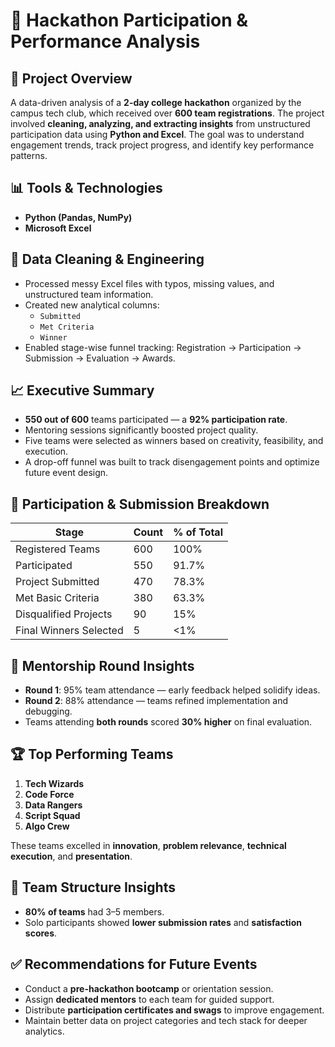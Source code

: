# 🚀 Hackathon Participation & Performance Analysis

## 📌 Project Overview

A data-driven analysis of a **2-day college hackathon** organized by the campus tech club, which received over **600 team registrations**. The project involved **cleaning, analyzing, and extracting insights** from unstructured participation data using **Python and Excel**. The goal was to understand engagement trends, track project progress, and identify key performance patterns.


## 📊 Tools & Technologies

- **Python (Pandas, NumPy)**
- **Microsoft Excel**


## 🧹 Data Cleaning & Engineering

- Processed messy Excel files with typos, missing values, and unstructured team information.
- Created new analytical columns:
  - `Submitted`
  - `Met Criteria`
  - `Winner`
- Enabled stage-wise funnel tracking: Registration → Participation → Submission → Evaluation → Awards.


## 📈 Executive Summary

- **550 out of 600** teams participated — a **92% participation rate**.
- Mentoring sessions significantly boosted project quality.
- Five teams were selected as winners based on creativity, feasibility, and execution.
- A drop-off funnel was built to track disengagement points and optimize future event design.


## 🧾 Participation & Submission Breakdown

| Stage                  | Count | % of Total |
|------------------------|-------|------------|
| Registered Teams       | 600   | 100%       |
| Participated           | 550   | 91.7%      |
| Project Submitted      | 470   | 78.3%      |
| Met Basic Criteria     | 380   | 63.3%      |
| Disqualified Projects  | 90    | 15%        |
| Final Winners Selected | 5     | <1%        |


## 🧠 Mentorship Round Insights

- **Round 1**: 95% team attendance — early feedback helped solidify ideas.
- **Round 2**: 88% attendance — teams refined implementation and debugging.
- Teams attending **both rounds** scored **30% higher** on final evaluation.


## 🏆 Top Performing Teams

1. **Tech Wizards**
2. **Code Force**
3. **Data Rangers**
4. **Script Squad**
5. **Algo Crew**

These teams excelled in **innovation**, **problem relevance**, **technical execution**, and **presentation**.


## 👥 Team Structure Insights

- **80% of teams** had 3–5 members.
- Solo participants showed **lower submission rates** and **satisfaction scores**.


## ✅ Recommendations for Future Events

- Conduct a **pre-hackathon bootcamp** or orientation session.
- Assign **dedicated mentors** to each team for guided support.
- Distribute **participation certificates and swags** to improve engagement.
- Maintain better data on project categories and tech stack for deeper analytics.



